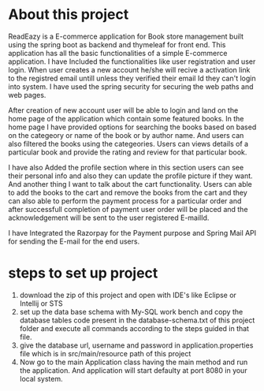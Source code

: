 # About this project
  ReadEazy is a E-commerce application for Book store management built using the spring boot as backend and thymeleaf for front end. This application has all the basic functionalities of a simple E-commerce application.
  I have Included the functionalities like user registration and user login. When user creates a new account he/she will recive a activation link to the registred email untill unless they verified their email Id
  they can't login into system. I have used the spring security for securing the web paths and web pages.

  After creation of new account user will be able to login and land on the home page of the application which contain some featured books. In the home page I have provided options for searching the books based on 
  based on the categeory or name of the book or by author name. And users can also filtered the books using the categeories. Users can views details of a particular book and provide the rating and review for that 
  particular book.

  I have also Added the profile section where in this section users can see their personal info and also they can update the profile picture if they want. And another thing I want to talk about the cart 
  functionality. Users can able to add the books to the cart and remove the books from the cart and they can also able to perform the payment process for a particular order and after successfull completion of 
  payment user order will be placed and the acknowledgement will be sent to the user registered E-mailId.

  I have Integrated the Razorpay for the Payment purpose and Spring Mail API for sending the E-mail for the end users.


# steps to set up project
  1. download the zip of this project and open with IDE's like Eclipse or Intellij or STS
  2. set up the data base schema with My-SQL work bench and copy the database tables code present in the database-schema.txt of this project folder and execute all commands according to the steps guided in that file.
  3. give the database url, username and password in application.properties file which is in src/main/resource path of this project
  4. Now go to the main Application class having the main method and run the application. And application will start defaulty at port 8080 in your local system.

